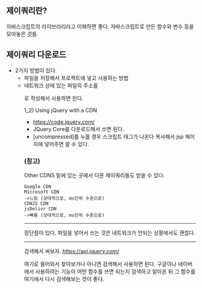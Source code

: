 ## 제이쿼리란?
자바스크립트의 라이브러리라고 이해하면 좋다.
자바스크립트로 만든 함수와 변수 등을 모아놓은 것들.

## 제이쿼리 다운로드
- 2가지 방법이 있다. 
  - 파일을 저장해서 프로젝트에 넣고 사용하는 방법
  - 네트워크 상에 있는 파일의 주소를 <script src="">로 넣어서 사용하는 방법 

1) 다운로드 페이지 접속
- https://jquery.com/download/

.min.js : 압축된 형태, 공백이 모두 제거된 버전<br>
큰 차이는 없지만 좀더 효율을 따진다면 압축된 것을 사용하는 게 좋다.

아래에 ajax, effects가 빠진 버전도 있다.<br>
이것은 좀더 가볍게 제이쿼리를 사용할 때 쓰라고 해놓은 것.

1_1)다운로드해서 사용하는 방법
- https://code.jquery.com/jquery-3.6.0.min.js
- https://code.jquery.com/jquery-3.6.0.js
: 브라우저에서 해석가능한 것은 브라우저에서 보여준다.
- 우클릭> 다른이름으로 저장 

- 이클립스에 WEB-INF 아래에 폴더를 만들고 넣어준다.
- 제이쿼리를 사용하려는 jsp 파일 안에서 
<script src="폴더경로/제이쿼리 파일명.js"></script> 
로 작성해서 사용하면 된다. 

1_2) Using jQuery with a CDN
- https://code.jquery.com/
- JQuery Core를 다운로드해서 쓰면 된다.
- [uncompressed]를 누를 경우 스크립트 태그가 나온다
복사해서 jsp 페이지에 넣어주면 쓸 수 있다.

### (참고)
Other CDNS 밑에 있는 곳에서 다른 제이쿼리들도 받을 수 있다. <br>
```
Google CDN
Microsoft CDN
->느림 (상대적으로, ms단위 수준으로)
CDNJS CDN
jsDelivr CDN
->빠름 (상대적으로, ms단위 수준으로)
```
----------------------------------------------------

장단점이 있다.
파일을 넣어서 쓰는 것은 네트워크가 안되는 상황에서도 괜찮다.

--------
검색해서 써보자.
https://api.jquery.com/

여기로 들어와서 찾아보거나 아니면 검색해서 사용하면 된다.
구글이나 네이버에서 사용하려는 기능이 어떤 함수를 쓰면 되는지 검색하고
알아온 뒤 그 함수를 여기에서 다시 검색해보는 것이 좋다. 

